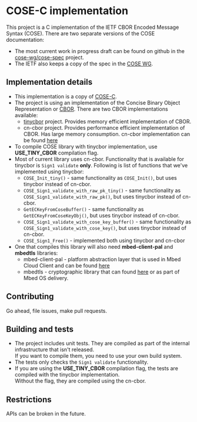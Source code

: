 
# COSE-C implementation 

This project is a C implementation of the IETF CBOR Encoded Message Syntax (COSE).
There are two separate versions of the COSE documentation:
* The most current work in progress draft can be found on github in the [cose-wg/cose-spec](https://cose-wg.github.io/cose-spec/) project.
* The IETF also keeps a copy of the spec in the [COSE WG](https://tools.ietf.org/html/draft-ietf-cose-msg).

## Implementation details 
* This implementation is a copy of [COSE-C](https://github.com/cose-wg/COSE-C).
* The project is using an implementation of the Concise Binary Object Representation or [CBOR](https://datatracker.ietf.org/doc/rfc7049/).
 There are two CBOR implementations available:
  * [tinycbor](https://github.com/ARMmbed/tinycbor) project. Provides memory efficient implementation of CBOR.
  * cn-cbor project. Provides performance efficient implementation of CBOR. Has large memory consumption.
  cn-cbor implementation can be found [here](https://github.com/ARMmbed/mbed-cloud-client/tree/master/factory-configurator-client/secsrv-cbor)
* To compile COSE library with tinycbor implementation, use **USE_TINY_CBOR** compilation flag.
* Most of current library uses cn-cbor. Functionality that is available for tinycbor is `Sign1 validate` **only**. Following is list of functions that we've implemented using tinycbor:
  * `COSE_Init_tiny()` - same functionality as `COSE_Init()`, but uses tinycbor instead of cn-cbor.
  * `COSE_Sign1_validate_with_raw_pk_tiny()` - same functionality as `COSE_Sign1_validate_with_raw_pk()`, but uses tinycbor instead of cn-cbor.
  * `GetECKeyFromCoseBuffer()` - same functionality as `GetECKeyFromCoseKeyObj()`, but uses tinycbor instead of cn-cbor.
  * `COSE_Sign1_validate_with_cose_key_buffer()` - same functionality as `COSE_Sign1_validate_with_cose_key()`, but uses tinycbor instead of cn-cbor.
  * `COSE_Sign1_Free()` - implemented both using tinycbor and cn-cbor
* One that compiles this library will also need **mbed-client-pal** and **mbedtls** libraries:
  * mbed-client-pal - platform abstraction layer that is used in Mbed Cloud Client and can be found [here](https://github.com/ARMmbed/mbed-cloud-client/tree/master/mbed-client-pal)
  * mbedtls - cryptographic library that can found [here](https://github.com/ARMmbed/mbedtls) or as part of Mbed OS delivery.
 
## Contributing

Go ahead, file issues, make pull requests.

## Building and tests

* The project includes unit tests. They are compiled as part of the internal infrastructure that isn't released.  
  If you want to compile them, you need to use your own build system.
* The tests only checks the `Sign1 validate` functionality. 
* If you are using the **USE_TINY_CBOR** compilation flag, the tests are compiled with the tinycbor implementation.   
  Without the flag, they are compiled using the cn-cbor.

 
## Restrictions

APIs can be broken in the future.
